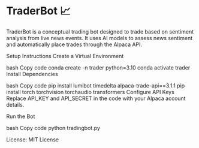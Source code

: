 
<h1>TraderBot 📈</h1>
    <p>TraderBot is a conceptual trading bot designed to trade based on sentiment analysis from live news events. It uses AI models to assess news sentiment and automatically place trades through the Alpaca API.</p>

Setup Instructions
Create a Virtual Environment

bash
Copy code
conda create -n trader python=3.10
conda activate trader
Install Dependencies

bash
Copy code
pip install lumibot timedelta alpaca-trade-api==3.1.1
pip install torch torchvision torchaudio transformers
Configure API Keys
Replace API_KEY and API_SECRET in the code with your Alpaca account details.

Run the Bot

bash
Copy code
python tradingbot.py

License: MIT License
